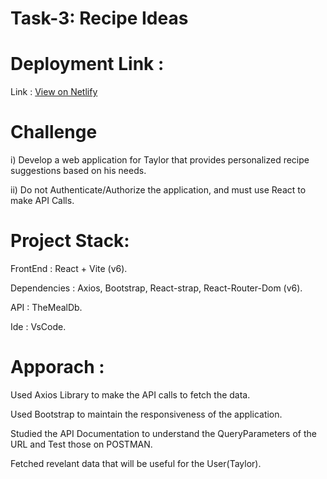 # Task-3: Recipe Ideas

# Deployment Link :
Link : [View on Netlify](https://task3-recipeidea.netlify.app/)

# Challenge
i) Develop a web application for Taylor that provides personalized recipe suggestions based on his needs.

ii) Do not Authenticate/Authorize the application, and must use React to make API Calls. 

#  Project Stack:
FrontEnd : React + Vite (v6).

Dependencies : Axios, Bootstrap, React-strap, React-Router-Dom (v6).

API : TheMealDb.

Ide : VsCode.


# Apporach :
Used Axios Library to make the API calls to fetch the data.

Used Bootstrap to maintain the responsiveness of the application.

Studied the API Documentation to understand the QueryParameters of the URL and Test those on POSTMAN.

Fetched revelant data that will be useful for the User(Taylor).

